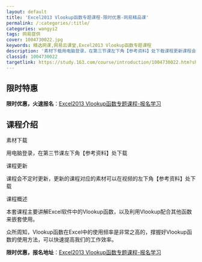 ```yaml
---
layout: default
title: 'Excel2013 Vlookup函数专题课程-限时优惠-网易精品课'
permalink: /:categories/:title/
categories: wangyi2
tags: 网易提供
cover: 1004730022.jpg
keywords: 精选网课,网易云课堂,Excel2013 Vlookup函数专题课程
description: '素材下载用电脑登录，在第三节课左下角【参考资料】处下载课程更新课程会不定时更新，更新的课程对应的素材可以在视频的左下角【'
classid: 1004730022
targetlink: https://study.163.com/course/introduction/1004730022.htm?share=1&shareId=1025206652&utm_campaign=share&utm_medium=iphoneShare&utm_source=&utm_u=1025206652
---
```


## 限时特惠

**限时优惠，火速报名**：[Excel2013 Vlookup函数专题课程-报名学习](https://study.163.com/course/introduction/1004730022.htm?share=1&shareId=1025206652&utm_campaign=share&utm_medium=iphoneShare&utm_source=&utm_u=1025206652)

## 课程介绍

素材下载

用电脑登录，在第三节课左下角【参考资料】处下载



课程更新

课程会不定时更新，更新的课程对应的素材可以在视频的左下角【参考资料】处下载



课程概述

本套课程主要讲解Excel软件中的Vlookup函数，以及利用Vlookup配合其他函数来嵌套使用。

众所周知，Vlookup函数在Excel中的使用频率是非常之高的，撑握好Vlookup函数的使用方法，可以快速提高我们的工作效率。

**限时优惠，报名地址**：[Excel2013 Vlookup函数专题课程-报名学习](https://study.163.com/course/introduction/1004730022.htm?share=1&shareId=1025206652&utm_campaign=share&utm_medium=iphoneShare&utm_source=&utm_u=1025206652)

